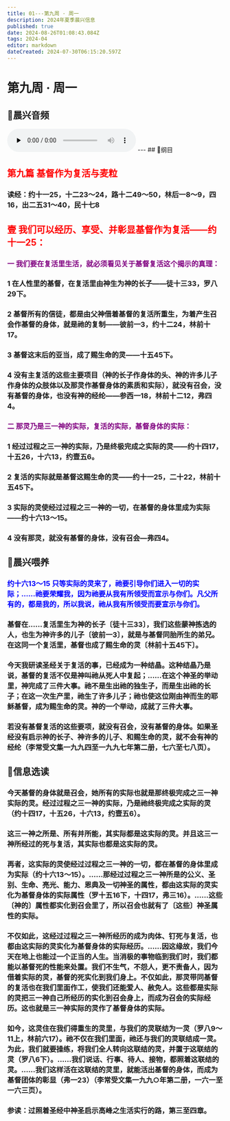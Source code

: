 ```yaml
---
title: 01---第九周 · 周一
description: 2024年夏季晨兴信息
published: true
date: 2024-08-26T01:08:43.084Z
tags: 2024-04
editor: markdown
dateCreated: 2024-07-30T06:15:20.597Z
---
```


# 第九周 · 周一
## 🎵晨兴音频
<audio id="audio" controls="" preload="none">
      <source id="mp3" src="/2024-04/week9/week9day1.mp3">
</audio>
---
## 📖纲目

## <font color=red>第九篇    基督作为复活与麦粒</font>

### 读经：约十一25，十二23～24，路十二49～50，林后一8～9，四16，出二五31～40，民十七8

## <font color=red>**壹**    **我们可以经历、享受、并彰显基督作为复活——约十一25：**</font>

### <font color=purple>一    我们要在复活里生活，就必须看见关于基督复活这个揭示的真理：</font>

### 1    在人性里的基督，在复活里由神生为神的长子——徒十三33，罗八29下。

### 2    基督所有的信徒，都是由父神借着基督的复活所重生，为着产生召会作基督的身体，就是祂的复制——彼前一3，约十二24，林前十17。

### 3    基督这末后的亚当，成了赐生命的灵——十五45下。

### 4    没有主复活的这些主要项目（神的长子作身体的头、神的许多儿子作身体的众肢体以及那灵作基督身体的素质和实际），就没有召会，没有基督的身体，也没有神的经纶——参西一18，林前十二12，弗四4。

### <font color=purple>二    那灵乃是三一神的实际，复活的实际，基督身体的实际：</font>

### 1    经过过程之三一神的实际，乃是终极完成之实际的灵——约十四17，十五26，十六13，约壹五6。

### 2    复活的实际就是基督这赐生命的灵——约十一25，二十22，林前十五45下。

### 3    实际的灵使经过过程之三一神的一切，在基督的身体里成为实际——约十六13～15。

### 4    没有那灵，就没有基督的身体，没有召会—弗四4。

## 📖晨兴喂养

### <font color=blue>约十六13～15    只等实际的灵来了，祂要引导你们进入一切的实际；……祂要荣耀我，因为祂要从我有所领受而宣示与你们。凡父所有的，都是我的，所以我说，祂从我有所领受而要宣示与你们。</font>

### 基督在……复活里生为神的长子〔徒十三33〕，我们这些蒙神拣选的人，也生为神许多的儿子〔彼前一3〕，就是与基督同胎所生的弟兄。在这同一个复活里，基督也成了赐生命的灵〔林前十五45下〕。

### 今天我研读圣经关于复活的事，已经成为一种结晶。这种结晶乃是说，基督的复活不仅是神叫祂从死人中复起；……在这个神圣的举动里，神完成了三件大事。祂不是生出祂的独生子，而是生出祂的长子；在这一次生产里，祂生了许多儿子；祂也使这位刚由神而生的耶稣基督，成为赐生命的灵。神的一个举动，成就了三件大事。

### 若没有基督复活的这些要项，就没有召会，没有基督的身体。如果圣经没有启示神的长子、神许多的儿子、和赐生命的灵，就不会有神的经纶（李常受文集一九九四至一九九七年第二册，七六至七八页）。

## 📖信息选读

### 今天基督的身体就是召会，她所有的实际也就是那终极完成之三一神实际的灵。经过过程之三一神的实际，乃是祂终极完成之实际的灵（约十四17，十五26，十六13，约壹五6）。

### 这三一神之所是、所有并所能，其实际都是这实际的灵。并且这三一神所经过的死与复活，其实际也都是这实际的灵。

### 再者，这实际的灵使经过过程之三一神的一切，都在基督的身体里成为实际（约十六13～15）。……那经过过程之三一神所是的公义、圣别、生命、亮光、能力、恩典及一切神圣的属性，都由这实际的灵实化为基督身体的实际属性（罗十五16下，十四17，弗三16）。……这些〔神的〕属性都实化到召会里了，所以召会也就有了〔这些〕神圣属性的实际。

### 不仅如此，这经过过程之三一神所经历的成为肉体、钉死与复活，也都由这实际的灵实化为基督身体的实际经历。……因这缘故，我们今天在地上也能过一个正当的人生。当消极的事物临到我们时，我们都能以基督死的性能来处置。我们不生气，不怨人，更不责备人，因为借着实际的灵，基督的死实化到我们身上。不仅如此，那灵带同基督的复活也在我们里面作工，使我们还能爱人、赦免人。这些都是实际的灵把三一神自己所经历的实化到召会身上，而成为召会的实际经历。这也就是三一神实际的灵作了基督身体的实际。

### 如今，这灵住在我们得重生的灵里，与我们的灵联结为一灵（罗八9～11上，林前六17）。祂不仅在我们里面，祂还与我们的灵联结成一灵。为此，我们就要操练，将我们全人转向这联结的灵，并置于这联结的灵（罗八6下）。……我们说话、行事、待人、接物，都照着这联结的灵。……我们这样活在这联结的灵里，就能活出基督的身体，而成为基督团体的彰显（弗一23）（李常受文集一九九○年第二册，一六一至一六三页）。

### 参读：过照着圣经中神圣启示高峰之生活实行的路，第三至四章。

<!-- Google tag (gtag.js) -->
<script async src="https://www.googletagmanager.com/gtag/js?id=G-1P8709Z16T"></script>
<script>
  window.dataLayer = window.dataLayer || [];
  function gtag(){dataLayer.push(arguments);}
  gtag('js', new Date());

  gtag('config', 'G-1P8709Z16T');
</script>